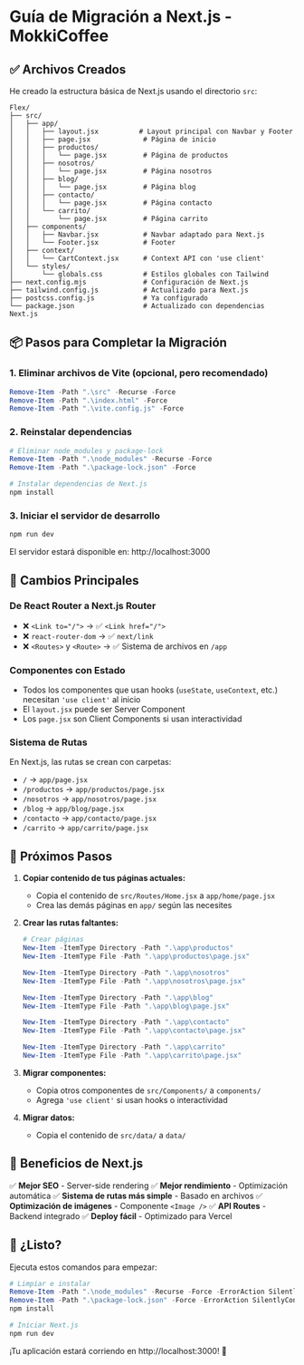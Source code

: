 # Guía de Migración a Next.js - MokkiCoffee

## ✅ Archivos Creados

He creado la estructura básica de Next.js usando el directorio `src`:

```
Flex/
├── src/
│   ├── app/
│   │   ├── layout.jsx          # Layout principal con Navbar y Footer
│   │   ├── page.jsx             # Página de inicio
│   │   ├── productos/
│   │   │   └── page.jsx         # Página de productos
│   │   ├── nosotros/
│   │   │   └── page.jsx         # Página nosotros
│   │   ├── blog/
│   │   │   └── page.jsx         # Página blog
│   │   ├── contacto/
│   │   │   └── page.jsx         # Página contacto
│   │   └── carrito/
│   │       └── page.jsx         # Página carrito
│   ├── components/
│   │   ├── Navbar.jsx           # Navbar adaptado para Next.js
│   │   └── Footer.jsx           # Footer
│   ├── context/
│   │   └── CartContext.jsx      # Context API con 'use client'
│   └── styles/
│       └── globals.css          # Estilos globales con Tailwind
├── next.config.mjs              # Configuración de Next.js
├── tailwind.config.js           # Actualizado para Next.js
├── postcss.config.js            # Ya configurado
└── package.json                 # Actualizado con dependencias Next.js
```

## 📦 Pasos para Completar la Migración

### 1. Eliminar archivos de Vite (opcional, pero recomendado)
```powershell
Remove-Item -Path ".\src" -Recurse -Force
Remove-Item -Path ".\index.html" -Force
Remove-Item -Path ".\vite.config.js" -Force
```

### 2. Reinstalar dependencias
```powershell
# Eliminar node_modules y package-lock
Remove-Item -Path ".\node_modules" -Recurse -Force
Remove-Item -Path ".\package-lock.json" -Force

# Instalar dependencias de Next.js
npm install
```

### 3. Iniciar el servidor de desarrollo
```powershell
npm run dev
```

El servidor estará disponible en: http://localhost:3000

## 🔄 Cambios Principales

### De React Router a Next.js Router
- ❌ `<Link to="/">` → ✅ `<Link href="/">`
- ❌ `react-router-dom` → ✅ `next/link`
- ❌ `<Routes>` y `<Route>` → ✅ Sistema de archivos en `/app`

### Componentes con Estado
- Todos los componentes que usan hooks (`useState`, `useContext`, etc.) necesitan `'use client'` al inicio
- El `layout.jsx` puede ser Server Component
- Los `page.jsx` son Client Components si usan interactividad

### Sistema de Rutas
En Next.js, las rutas se crean con carpetas:
- `/` → `app/page.jsx`
- `/productos` → `app/productos/page.jsx`
- `/nosotros` → `app/nosotros/page.jsx`
- `/blog` → `app/blog/page.jsx`
- `/contacto` → `app/contacto/page.jsx`
- `/carrito` → `app/carrito/page.jsx`

## 📝 Próximos Pasos

1. **Copiar contenido de tus páginas actuales:**
   - Copia el contenido de `src/Routes/Home.jsx` a `app/home/page.jsx`
   - Crea las demás páginas en `app/` según las necesites

2. **Crear las rutas faltantes:**
   ```powershell
   # Crear páginas
   New-Item -ItemType Directory -Path ".\app\productos"
   New-Item -ItemType File -Path ".\app\productos\page.jsx"
   
   New-Item -ItemType Directory -Path ".\app\nosotros"
   New-Item -ItemType File -Path ".\app\nosotros\page.jsx"
   
   New-Item -ItemType Directory -Path ".\app\blog"
   New-Item -ItemType File -Path ".\app\blog\page.jsx"
   
   New-Item -ItemType Directory -Path ".\app\contacto"
   New-Item -ItemType File -Path ".\app\contacto\page.jsx"
   
   New-Item -ItemType Directory -Path ".\app\carrito"
   New-Item -ItemType File -Path ".\app\carrito\page.jsx"
   ```

3. **Migrar componentes:**
   - Copia otros componentes de `src/Components/` a `components/`
   - Agrega `'use client'` si usan hooks o interactividad

4. **Migrar datos:**
   - Copia el contenido de `src/data/` a `data/`

## 🎨 Beneficios de Next.js

✅ **Mejor SEO** - Server-side rendering
✅ **Mejor rendimiento** - Optimización automática
✅ **Sistema de rutas más simple** - Basado en archivos
✅ **Optimización de imágenes** - Componente `<Image />`
✅ **API Routes** - Backend integrado
✅ **Deploy fácil** - Optimizado para Vercel

## 🚀 ¿Listo?

Ejecuta estos comandos para empezar:

```powershell
# Limpiar e instalar
Remove-Item -Path ".\node_modules" -Recurse -Force -ErrorAction SilentlyContinue
Remove-Item -Path ".\package-lock.json" -Force -ErrorAction SilentlyContinue
npm install

# Iniciar Next.js
npm run dev
```

¡Tu aplicación estará corriendo en http://localhost:3000! 🎉
